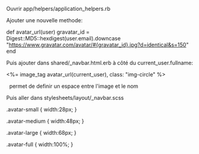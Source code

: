 Ouvrir app/helpers/application_helpers.rb

Ajouter une nouvelle methode:

def avatar_url(user)
		gravatar_id = Digest::MD5::hexdigest(user.email).downcase 
		"https://www.gravatar.com/avatar/#{gravatar_id}.jpg?d=identical&s=150"
end

Puis ajouter dans shared/_navbar.html.erb à côté du current_user.fullname:

<%= image_tag avatar_url(current_user), class: "img-circle" %> &nbsp;


&nbsp; permet de definir un espace entre l'image et le nom

Puis aller dans stylesheets/layout/_navbar.scss

.avatar-small {
  width:28px;
}

.avatar-medium {
  width:48px;
}

.avatar-large {
  width:68px;
}

.avatar-full {
  width:100%;
}



	
	
